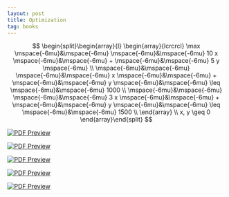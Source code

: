 ```yaml
---
layout: post
title: Optimization
tag: books
---
```


$$
\begin{split}\begin{array}{l}
\begin{array}{lcrcrcl}
 \max \mspace{-6mu}&\mspace{-6mu}  \mspace{-6mu}&\mspace{-6mu} 10 x \mspace{-6mu}&\mspace{-6mu} + \mspace{-6mu}&\mspace{-6mu} 5 y \mspace{-6mu} \\
 \mspace{-6mu}&\mspace{-6mu}  \mspace{-6mu}&\mspace{-6mu} x \mspace{-6mu}&\mspace{-6mu} + \mspace{-6mu}&\mspace{-6mu} y \mspace{-6mu}&\mspace{-6mu} \leq \mspace{-6mu}&\mspace{-6mu} 1000 \\
 \mspace{-6mu}&\mspace{-6mu}  \mspace{-6mu}&\mspace{-6mu} 3 x \mspace{-6mu}&\mspace{-6mu} + \mspace{-6mu}&\mspace{-6mu} y \mspace{-6mu}&\mspace{-6mu} \leq \mspace{-6mu}&\mspace{-6mu} 1500 \\
\end{array} \\
x, y \geq 0
\end{array}\end{split}
$$


<div class="sage">
  <script type="text/x-sage">
A = ([1, 1], [3, 1])
b = (1000, 1500)
c = (10, 5)
# Create an interactive linear programming problem
P = InteractiveLPProblem(A, b, c, ["x", "y"], variable_type=">=")
# Plot the feasible region and objective function
P.plot().show()
  </script>
</div>


[![PDF Preview](https://media.springernature.com/w316/springer-static/cover-hires/book/978-3-319-56769-3?as=webp)](https://drive.google.com/file/d/1c1bRNGaSNwjtfQu3dHuDI6KP-CS2wxMx/view?usp=sharing)


[![PDF Preview](https://media.springernature.com/w316/springer-static/cover-hires/book/978-0-387-68407-9?as=webp)](https://drive.google.com/file/d/1a2tw2woRz0QnaJwfLxYkK64gyFCi9TGs/view?usp=sharing)

[![PDF Preview](https://media.springernature.com/w316/springer-static/cover-hires/book/978-0-387-21680-5?as=webp)](https://drive.google.com/file/d/1KqsjUCE9eTBl80_gWCwMIfec47CBncOJ/view?usp=sharing)

[![PDF Preview](https://media.springernature.com/w316/springer-static/cover-hires/book/978-3-030-11184-7?as=webp)](https://drive.google.com/file/d/1kmoyqtMtDnS2goH_TBU8d3yyi1wVMXB_/view?usp=sharing)


[![PDF Preview](https://media.springernature.com/w316/springer-static/cover-hires/book/978-3-030-72819-9?as=webp)](https://drive.google.com/file/d/1hWMm-INCU5Jn-K3m9FGRKxqBAXKhZQ42/view?usp=sharing)


<script src="https://utteranc.es/client.js"
        repo="bachirmath/bachirmath.github.io"
        issue-term="pathname"
        theme="github-dark-orange"
        crossorigin="anonymous"
        async>
</script>
